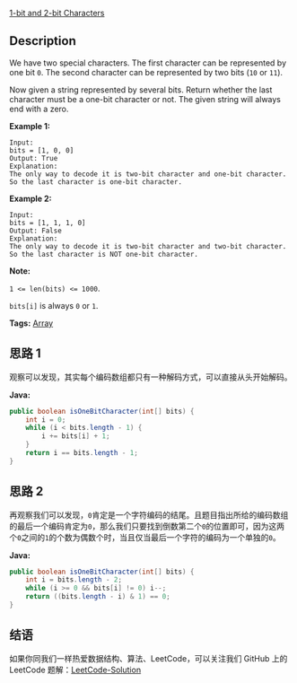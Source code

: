 [1-bit and 2-bit Characters][title]

## Description

We have two special characters. The first character can be represented by one bit `0`. The second character can be represented by two bits (`10` or `11`).

Now given a string represented by several bits. Return whether the last character must be a one-bit character or not. The given string will always end with a zero.

**Example 1:**

```
Input:
bits = [1, 0, 0]
Output: True
Explanation:
The only way to decode it is two-bit character and one-bit character. So the last character is one-bit character.
```

**Example 2:**

```
Input:
bits = [1, 1, 1, 0]
Output: False
Explanation:
The only way to decode it is two-bit character and two-bit character. So the last character is NOT one-bit character.
```

**Note:**

`1 <= len(bits) <= 1000`.

`bits[i]` is always `0` or `1`.

**Tags:** [Array](https://leetcode.com/tag/array/)

## 思路 1

观察可以发现，其实每个编码数组都只有一种解码方式，可以直接从头开始解码。

**Java:**

```java
public boolean isOneBitCharacter(int[] bits) {
    int i = 0;
    while (i < bits.length - 1) {
        i += bits[i] + 1;
    }
    return i == bits.length - 1;
}
```

## 思路 2

再观察我们可以发现，`0`肯定是一个字符编码的结尾。且题目指出所给的编码数组的最后一个编码肯定为`0`，那么我们只要找到倒数第二个`0`的位置即可，因为这两个`0`之间的`1`的个数为偶数个时，当且仅当最后一个字符的编码为一个单独的`0`。

**Java:**

```java
public boolean isOneBitCharacter(int[] bits) {
    int i = bits.length - 2;
    while (i >= 0 && bits[i] != 0) i--;
    return ((bits.length - i) & 1) == 0;
}
```

## 结语

如果你同我们一样热爱数据结构、算法、LeetCode，可以关注我们 GitHub 上的 LeetCode 题解：[LeetCode-Solution][ls]

[title]: https://leetcode.com/problems/1-bit-and-2-bit-characters/description/
[ls]: https://github.com/RichCodersAndMe/LeetCode-Solution